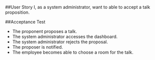 ##User Story
I, as a system administrator, want to able to accept a talk proposition.

##Acceptance Test

* The proponent proposes a talk.
* The system administrator accesses the dashboard.
* The system administrator rejects the proposal.
* The proposer is notified.
* The employee becomes able to choose a room for the talk.
